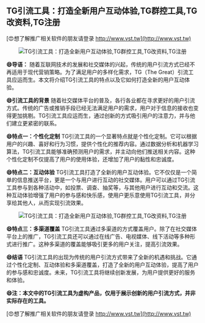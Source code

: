 ## **TG引流工具：打造全新用户互动体验,TG群控工具,TG改资料,TG注册**

[😍想了解推广相关软件的朋友请登录 http://www.vst.tw](http://www.vst.tw)

 <center><img src="https://vst.tw/MP4/tuiguang/png/3.png" alt="TG引流工具：打造全新用户互动体验,TG群控工具,TG改资料,TG注册"></center>

**😄导语：**
随着互联网技术的发展和社交媒体的兴起，传统的用户引流方式已经不再适用于现代营销策略。为了满足用户的多样化需求，TG（The Great）引流工具应运而生。本文将介绍TG引流工具的特点以及它如何打造全新的用户互动体验。

**😄引流工具的背景**
随着社交媒体平台的普及，各行各业都在寻求更好的用户引流方式。传统的广告或推销手段已经无法满足用户的需求，用户对于信息的接收也变得更加挑剔。TG引流工具应运而生，通过创新的方式吸引用户的注意力，并与他们建立更紧密的联系。

**😄特点一：个性化定制**
TG引流工具的一个显著特点就是个性化定制。它可以根据用户的兴趣、喜好和行为习惯，提供个性化的推荐内容。通过数据分析和机器学习算法，TG引流工具能够准确预测用户的需求，并主动向他们推送相关内容。这种个性化定制不仅提高了用户的使用体验，还增加了用户的黏性和忠诚度。

**😄特点二：互动体验**
TG引流工具打造了全新的用户互动体验。它不仅仅是一个简单的信息推送平台，更是一个与用户进行互动的社交媒体。用户可以通过TG引流工具参与到各种活动中，如投票、调查、抽奖等，与其他用户进行互动和交流。这种互动体验增强了用户的参与感和快乐感，使用户更乐意使用TG引流工具，并分享给其他人，从而实现引流效果。

 <center><img src="https://vst.tw/MP4/tuiguang/png/2.png" alt="TG引流工具：打造全新用户互动体验,TG群控工具,TG改资料,TG注册"></center>

**😄特点三：多渠道覆盖**
TG引流工具通过多渠道的方式覆盖用户。除了在社交媒体平台上的推广，TG引流工具还可以通过在线广告、电视媒体、线下活动等多种形式进行推广。这种多渠道的覆盖能够吸引更多的用户关注，提高引流效果。

**😄结语**
TG引流工具的出现为传统的用户引流方式带来了全新的机遇和挑战。它通过个性化定制、互动体验和多渠道覆盖，打造了全新的用户互动体验，提高了用户的参与感和忠诚度。未来，TG引流工具将继续创新发展，为用户提供更好的服务和体验。

**😄注：本文中的TG引流工具为虚构产品，仅用于展示创新的用户引流方式，并非实际存在的工具。**

[😍想了解推广相关软件的朋友请登录 http://www.vst.tw](http://www.vst.tw)



